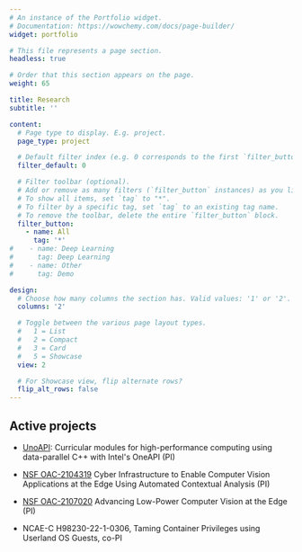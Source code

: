 ```yaml
---
# An instance of the Portfolio widget.
# Documentation: https://wowchemy.com/docs/page-builder/
widget: portfolio

# This file represents a page section.
headless: true

# Order that this section appears on the page.
weight: 65

title: Research
subtitle: ''

content:
  # Page type to display. E.g. project.
  page_type: project

  # Default filter index (e.g. 0 corresponds to the first `filter_button` instance below).
  filter_default: 0

  # Filter toolbar (optional).
  # Add or remove as many filters (`filter_button` instances) as you like.
  # To show all items, set `tag` to "*".
  # To filter by a specific tag, set `tag` to an existing tag name.
  # To remove the toolbar, delete the entire `filter_button` block.
  filter_button:
    - name: All
      tag: '*'
#    - name: Deep Learning
#      tag: Deep Learning
#    - name: Other
#      tag: Demo

design:
  # Choose how many columns the section has. Valid values: '1' or '2'.
  columns: '2'

  # Toggle between the various page layout types.
  #   1 = List
  #   2 = Compact
  #   3 = Card
  #   5 = Showcase
  view: 2

  # For Showcase view, flip alternate rows?
  flip_alt_rows: false
---
```


## Active projects

- [UnoAPI](https://unoapi.cs.luc.edu): Curricular modules for high-performance computing using data-parallel C++ with Intel's OneAPI (PI)

- [NSF OAC-2104319](https://nsf.gov/awardsearch/showAward?AWD_ID=2104319)
Cyber Infrastructure to Enable Computer Vision Applications at the Edge Using Automated Contextual Analysis (PI)

- [NSF OAC-2107020](https://nsf.gov/awardsearch/showAward?AWD_ID=2107020) Advancing Low-Power Computer Vision at the Edge (PI)

- NCAE-C H98230-22-1-0306, Taming Container Privileges using Userland OS Guests, co-PI

